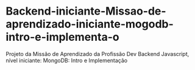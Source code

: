 # Backend-iniciante-Missao-de-aprendizado-iniciante-mogodb-intro-e-implementa-o
Projeto da Missão de Aprendizado da Profissão Dev Backend Javascript, nível iniciante: MongoDB: Intro e Implementação
